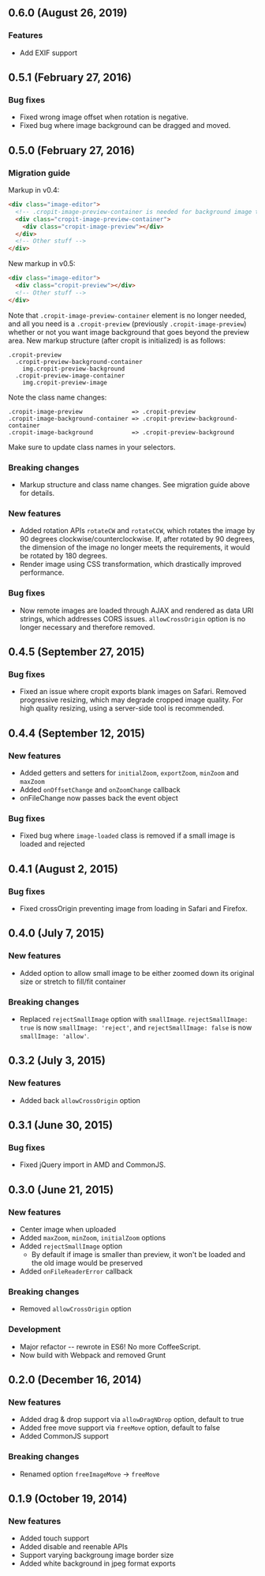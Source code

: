 ## 0.6.0 (August 26, 2019)

### Features

* Add EXIF support

## 0.5.1 (February 27, 2016)

### Bug fixes

* Fixed wrong image offset when rotation is negative.
* Fixed bug where image background can be dragged and moved.


## 0.5.0 (February 27, 2016)

### Migration guide

Markup in v0.4:

```html
<div class="image-editor">
  <!-- .cropit-image-preview-container is needed for background image to work -->
  <div class="cropit-image-preview-container">
    <div class="cropit-image-preview"></div>
  </div>
  <!-- Other stuff -->
</div>
```

New markup in v0.5:

```html
<div class="image-editor">
  <div class="cropit-preview"></div>
  <!-- Other stuff -->
</div>
```

Note that `.cropit-image-preview-container` element is no longer needed, and all you need is a `.cropit-preview` (previously `.cropit-image-preview`) whether or not you want image background that goes beyond the preview area. New markup structure (after cropit is initialized) is as follows:

```jade
.cropit-preview
  .cropit-preview-background-container
    img.cropit-preview-background
  .cropit-preview-image-container
    img.cropit-preview-image
```

Note the class name changes:

```
.cropit-image-preview              => .cropit-preview
.cropit-image-background-container => .cropit-preview-background-container
.cropit-image-background           => .cropit-preview-background
```

Make sure to update class names in your selectors.

### Breaking changes

* Markup structure and class name changes. See migration guide above for details.

### New features

* Added rotation APIs `rotateCW` and `rotateCCW`, which rotates the image by 90 degrees clockwise/counterclockwise. If, after rotated by 90 degrees, the dimension of the image no longer meets the requirements, it would be rotated by 180 degrees.
* Render image using CSS transformation, which drastically improved performance.

### Bug fixes

* Now remote images are loaded through AJAX and rendered as data URI strings, which addresses CORS issues. `allowCrossOrigin` option is no longer necessary and therefore removed.


## 0.4.5 (September 27, 2015)

### Bug fixes

* Fixed an issue where cropit exports blank images on Safari. Removed progressive resizing, which may degrade cropped image quality. For high quality resizing, using a server-side tool is recommended.


## 0.4.4 (September 12, 2015)

### New features

* Added getters and setters for `initialZoom`, `exportZoom`, `minZoom` and `maxZoom`
* Added `onOffsetChange` and `onZoomChange` callback
* onFileChange now passes back the event object

### Bug fixes

* Fixed bug where `image-loaded` class is removed if a small image is loaded and rejected


## 0.4.1 (August 2, 2015)

### Bug fixes

* Fixed crossOrigin preventing image from loading in Safari and Firefox.


## 0.4.0 (July 7, 2015)

### New features

* Added option to allow small image to be either zoomed down its original size or stretch to fill/fit container

### Breaking changes

* Replaced `rejectSmallImage` option with `smallImage`. `rejectSmallImage: true` is now `smallImage: 'reject'`, and `rejectSmallImage: false` is now `smallImage: 'allow'`.


## 0.3.2 (July 3, 2015)

### New features

* Added back `allowCrossOrigin` option


## 0.3.1 (June 30, 2015)

### Bug fixes

* Fixed jQuery import in AMD and CommonJS.


## 0.3.0 (June 21, 2015)

### New features

* Center image when uploaded
* Added `maxZoom`, `minZoom`, `initialZoom` options
* Added `rejectSmallImage` option
  * By default if image is smaller than preview, it won't be loaded and the old image would be preserved
* Added `onFileReaderError` callback

### Breaking changes

* Removed `allowCrossOrigin` option

### Development

* Major refactor -- rewrote in ES6! No more CoffeeScript.
* Now build with Webpack and removed Grunt


## 0.2.0 (December 16, 2014)

### New features

* Added drag & drop support via `allowDragNDrop` option, default to true
* Added free move support via `freeMove` option, default to false
* Added CommonJS support

### Breaking changes

* Renamed option `freeImageMove` -> `freeMove`


## 0.1.9 (October 19, 2014)

### New features

* Added touch support
* Added disable and reenable APIs
* Support varying backgroung image border size
* Added white background in jpeg format exports
